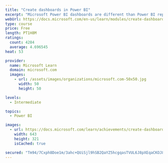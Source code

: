```yaml
---
title: "Create dashboards in Power BI"
excerpt: "Microsoft Power BI dashboards are different than Power BI reports. Dashboards allow report consumers to create a single artifact of directed data that is personalized just for them.  Dashboards can be comprised of pinned visuals that are taken from different reports. Where a Power BI report uses data from a single dataset, a Power BI dashboard can contain visuals from different datasets."
webUrl: https://docs.microsoft.com/en-us/learn/modules/create-dashboards-power-bi/
type: course
price: Free
length: PT1H8M
ratings:
  count: 4284
  average: 4.696545
heat: 53

provider:
  name: Microsoft Learn
  domain: microsoft.com
  images:
    - url: /assets/images/organizations/microsoft.com-50x50.jpg
      width: 50
      height: 50

levels:
  - Intermediate

topics:
  - Power BI

images:
  - url: https://docs.microsoft.com/learn/achievements/create-dashboards-power-bi-social.png
    width: 643
    height: 321
    isCached: true

secured: "Tm94/7Cxph8Doe1m/3ahc+QUiSjl9hSB2QaYZ5hcgqasTVUL6J8pXEqaCKOJ8MYYFwf6zWHInnI++hwLNGs9+pWPX5/rZyiGMe0UIimHpyxBw4vVyqVkn/+q6UUpGqz8KJg2bjVFcNF7YZ1wkihe3tPDBPvBsIwFgRlAV/qnUz9v3NbqbJIRmL5n5qLdJRUbGNvTuuTUZ2zdl18JbqA9ZUtjJAW1TqzE5m4fqeyxRPREmYlGoid9V0lD/S8K2O3PrcVKksBiuYp4T2R0HtCv/xTSlk2jj8EunmT1RR5ficz1c3nkG6iSC3YVF0gmM6jfnyvuxzRS2GZc5mPvJ5zG1GfOEsey1BJkUelogMhj4MJDZQ49QcFpUzcdRxzl6NmAG+I8kcI+0KSpj/WeGmOWPkcZkTH5sbme6WIkRtoFAG4=;lH838Gpna87ZhfrGPfGqsg=="
---
```


